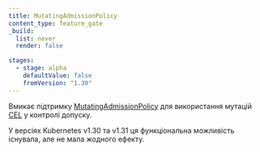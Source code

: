 ```yaml
---
title: MutatingAdmissionPolicy
content_type: feature_gate
_build:
  list: never
  render: false

stages:
  - stage: alpha
    defaultValue: false
    fromVersion: "1.30"
---
```


Вмикає підтримку [MutatingAdmissionPolicy](/docs/reference/access-authn-authz/mutating-admission-policy/) для використання мутацій [CEL](/docs/reference/using-api/cel/) у контролі допуску.

У версіях Kubernetes v1.30 та v1.31 ця функціональна можливість існувала, але не мала жодного ефекту.

